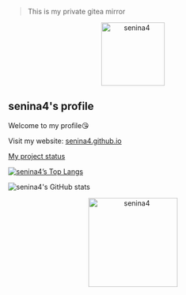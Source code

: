 > This is my private gitea mirror
<p align="center">
  <img alt="senina4" src="https://visage.surgeplay.com/face/512/e72aac60-5c46-46a3-aae6-98b0646a5030.png" width=128 height=128>
</p>

## senina4's profile

Welcome to my profile😘

Visit my website: [senina4.github.io](https://senina4.github.io)

[My project status](https://github.com/users/senina4/projects/11/views/1)

[![senina4’s Top Langs](https://github-readme-stats.vercel.app/api/top-langs/?username=senina4&layout=compact)](https://github.com/anuraghazra/github-readme-stats)

![senina4's GitHub stats](https://github-readme-stats.vercel.app/api?username=senina4&show_icons=true&theme=radical)

<p align="center">
  <img alt="senina4" src="https://github.com/senina4/senina4/assets/84493324/74f017fb-e34d-444f-82a7-d2b6bacfd690" width=180 height=180>
</p>
